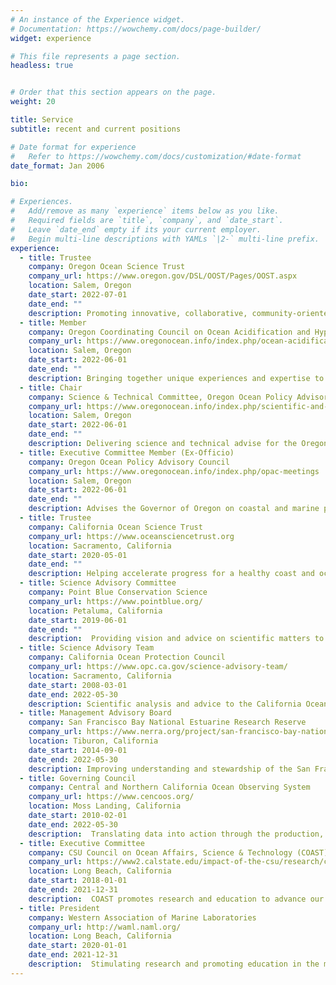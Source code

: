 ```yaml
---
# An instance of the Experience widget.
# Documentation: https://wowchemy.com/docs/page-builder/
widget: experience

# This file represents a page section.
headless: true


# Order that this section appears on the page.
weight: 20

title: Service
subtitle: recent and current positions

# Date format for experience
#   Refer to https://wowchemy.com/docs/customization/#date-format
date_format: Jan 2006

bio:

# Experiences.
#   Add/remove as many `experience` items below as you like.
#   Required fields are `title`, `company`, and `date_start`.
#   Leave `date_end` empty if its your current employer.
#   Begin multi-line descriptions with YAMLs `|2-` multi-line prefix.
experience:
  - title: Trustee
    company: Oregon Ocean Science Trust
    company_url: https://www.oregon.gov/DSL/OOST/Pages/OOST.aspx
    location: Salem, Oregon
    date_start: 2022-07-01
    date_end: ""
    description: Promoting innovative, collaborative, community-oriented, multi-institutional approaches to increasing knowledge and understanding of Oregon's ocean and coastal resources
  - title: Member
    company: Oregon Coordinating Council on Ocean Acidification and Hypoxia 
    company_url: https://www.oregonocean.info/index.php/ocean-acidification
    location: Salem, Oregon
    date_start: 2022-06-01
    date_end: ""
    description: Bringing together unique experiences and expertise to facilitate collaboration, inclusion, and diversity to address ocean acidification & hypoxia
  - title: Chair
    company: Science & Technical Committee, Oregon Ocean Policy Advisory Council
    company_url: https://www.oregonocean.info/index.php/scientific-and-technical-advisory-committee
    location: Salem, Oregon
    date_start: 2022-06-01
    date_end: ""
    description: Delivering science and technical advise for the Oregon Ocean Policy Advisory Council
  - title: Executive Committee Member (Ex-Officio)
    company: Oregon Ocean Policy Advisory Council
    company_url: https://www.oregonocean.info/index.php/opac-meetings
    location: Salem, Oregon
    date_start: 2022-06-01
    date_end: ""
    description: Advises the Governor of Oregon on coastal and marine policy matters
  - title: Trustee
    company: California Ocean Science Trust
    company_url: https://www.oceansciencetrust.org
    location: Sacramento, California
    date_start: 2020-05-01
    date_end: ""
    description: Helping accelerate progress for a healthy coast and ocean
  - title: Science Advisory Committee
    company: Point Blue Conservation Science
    company_url: https://www.pointblue.org/
    location: Petaluma, California
    date_start: 2019-06-01
    date_end: ""
    description:  Providing vision and advice on scientific matters to maximize the quality of science conducted by Point Blue and to help achieve collaborative strategic priorities
  - title: Science Advisory Team
    company: California Ocean Protection Council
    company_url: https://www.opc.ca.gov/science-advisory-team/
    location: Sacramento, California
    date_start: 2008-03-01
    date_end: 2022-05-30
    description: Scientific analysis and advice to the California Ocean Protection Council 
  - title: Management Advisory Board
    company: San Francisco Bay National Estuarine Research Reserve
    company_url: https://www.nerra.org/project/san-francisco-bay-national-estuarine-research-reserve/
    location: Tiburon, California
    date_start: 2014-09-01
    date_end: 2022-05-30
    description: Improving understanding and stewardship of the San Francisco Estuary
  - title: Governing Council
    company: Central and Northern California Ocean Observing System
    company_url: https://www.cencoos.org/
    location: Moss Landing, California
    date_start: 2010-02-01
    date_end: 2022-05-30
    description:  Translating data into action through the production, curation, and delivery of high-quality ocean information
  - title: Executive Committee
    company: CSU Council on Ocean Affairs, Science & Technology (COAST)
    company_url: https://www2.calstate.edu/impact-of-the-csu/research/coast
    location: Long Beach, California
    date_start: 2018-01-01
    date_end: 2021-12-31
    description:  COAST promotes research and education to advance our knowledge of marine and coastal resources and the processes that affect them
  - title: President
    company: Western Association of Marine Laboratories
    company_url: http://waml.naml.org/
    location: Long Beach, California
    date_start: 2020-01-01
    date_end: 2021-12-31
    description:  Stimulating research and promoting education in the marine sciences
---
```

